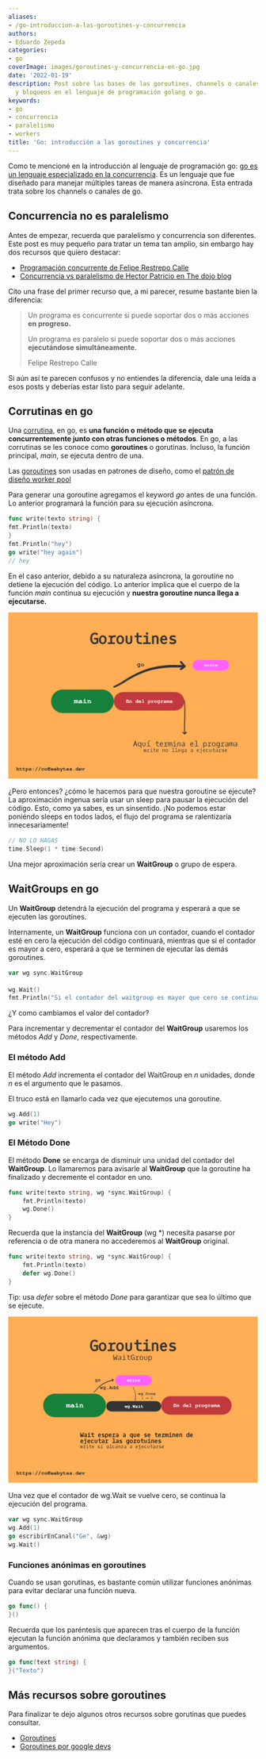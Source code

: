 ```yaml
---
aliases:
- /go-introduccion-a-las-goroutines-y-concurrencia
authors:
- Eduardo Zepeda
categories:
- go
coverImage: images/goroutines-y-concurrencia-en-go.jpg
date: '2022-01-19'
description: Post sobre las bases de las goroutines, channels o canales, waitgroups
  y bloqueos en el lenguaje de programación golang o go.
keywords:
- go
- concurrencia
- paralelismo
- workers
title: 'Go: introducción a las goroutines y concurrencia'
---
```


Como te mencioné en la introducción al lenguaje de programación go: [go es un lenguaje especializado en la concurrencia](/es/go-lenguaje-de-programacion-introduccion-a-variables-y-tipos-de-datos/). Es un lenguaje que fue diseñado para manejar múltiples tareas de manera asíncrona. Esta entrada trata sobre los channels o canales de go.

## Concurrencia no es paralelismo

Antes de empezar, recuerda que paralelismo y concurrencia son diferentes. Este post es muy pequeño para tratar un tema tan amplio, sin embargo hay dos recursos que quiero destacar:

- [Programación concurrente de Felipe Restrepo
  Calle](http://ferestrepoca.github.io/paradigmas-de-programacion/progconcurrente/concurrente_teoria/index.html)
- [Concurrencia vs paralelismo de Hector Patricio en The dojo
  blog](https://blog.thedojo.mx/2019/04/17/la-diferencia-entre-concurrencia-y-paralelismo.html)

Cito una frase del primer recurso que, a mi parecer, resume bastante bien la diferencia:

> Un programa es concurrente si puede soportar dos o más acciones **en
> progreso.**
> 
> Un programa es paralelo si puede soportar dos o más acciones **ejecutándose
> simultáneamente.**
> 
> Felipe Restrepo Calle

Si aún así te parecen confusos y no entiendes la diferencia, dale una leída a esos posts y deberías estar listo para seguir adelante.

## Corrutinas en go

Una [corrutina](https://es.wikipedia.org/wiki/Corrutina), en go, es **una función o método que se ejecuta concurrentemente junto con otras funciones o métodos**. En go, a las corrutinas se les conoce como **goroutines** o gorutinas. Incluso, la función principal, _main_, se ejecuta dentro de una.

Las [goroutines](/es/go-introduccion-a-las-goroutines-y-concurrencia/) son usadas en patrones de diseño, como el [patrón de diseño worker pool](/es/explicacion-del-patron-de-diseno-worker-pool/)

Para generar una goroutine agregamos el keyword _go_ antes de una función. Lo anterior programará la función para su ejecución asíncrona.

```go
func write(texto string) {
fmt.Println(texto)
}
fmt.Println("hey")
go write("hey again")
// hey
```

En el caso anterior, debido a su naturaleza asíncrona, la goroutine no detiene la ejecución del código. Lo anterior implica que el cuerpo de la función _main_ continua su ejecución y **nuestra goroutine nunca llega a ejecutarse.**

![Funcionamiento de las goroutines en go](images/golang-goroutine-3.jpg)

¿Pero entonces? ¿cómo le hacemos para que nuestra goroutine se ejecute? La aproximación ingenua sería usar un sleep para pausar la ejecución del código. Esto, como ya sabes, es un sinsentido. ¡No podemos estar poniéndo sleeps en todos lados, el flujo del programa se ralentizaría innecesariamente!

```go
// NO LO HAGAS
time.Sleep(1 * time.Second)
```

Una mejor aproximación sería crear un **WaitGroup** o grupo de espera.

## WaitGroups en go

Un **WaitGroup** detendrá la ejecución del programa y esperará a que se ejecuten las goroutines. 

Internamente, un **WaitGroup** funciona con un contador, cuando el contador esté en cero la ejecución del código continuará, mientras que si el contador es mayor a cero, esperará a que se terminen de ejecutar las demás goroutines.

```go
var wg sync.WaitGroup

wg.Wait()
fmt.Println("Si el contador del waitgroup es mayor que cero se continuará con esta función.")
```

¿Y como cambiamos el valor del contador?

Para incrementar y decrementar el contador del **WaitGroup** usaremos los métodos *Add* y *Done*, respectivamente.

### El método Add

El método _Add_ incrementa el contador del WaitGroup en *n* unidades, donde *n* es el argumento que le pasamos. 

El truco está en llamarlo cada vez que ejecutemos una goroutine. 

```go
wg.Add(1)
go write("Hey")
```

### El Método Done

El método **Done** se encarga de disminuir una unidad del contador del **WaitGroup**. Lo llamaremos para avisarle al **WaitGroup** que la goroutine ha finalizado y decremente el contador en uno.

```go
func write(texto string, wg *sync.WaitGroup) {
	fmt.Println(texto)
	wg.Done()
}
```

Recuerda que la instancia del **WaitGroup** (wg \*) necesita pasarse por referencia o de otra manera no accederemos al **WaitGroup** original.


```go
func write(texto string, wg *sync.WaitGroup) {
    fmt.Println(texto)
    defer wg.Done()
}
```

Tip: usa _defer_ sobre el método _Done_ para garantizar que sea lo último que se ejecute.

![Funcionamiento de un grupo de espera en go](images/golang-goroutine-wait-2.jpg)

Una vez que el contador de wg.Wait se vuelve cero, se continua la ejecución del programa.

```go
var wg sync.WaitGroup
wg.Add(1)
go escribirEnCanal("Ge", &wg)
wg.Wait()
```

### Funciones anónimas en goroutines

Cuando se usan gorutinas, es bastante común utilizar funciones anónimas para evitar declarar una función nueva.

```go
go func() {
}()
```

Recuerda que los paréntesis que aparecen tras el cuerpo de la función ejecutan la función anónima que declaramos y también reciben sus argumentos.

```go
go func(text string) {
}("Texto")
```

## Más recursos sobre goroutines

Para finalizar te dejo algunos otros recursos sobre gorutinas que puedes consultar.

- [Goroutines](https://golangbot.com/goroutines/)
- [Goroutines por google devs](https://www.youtube.com/watch?v=f6kdp27TYZs)